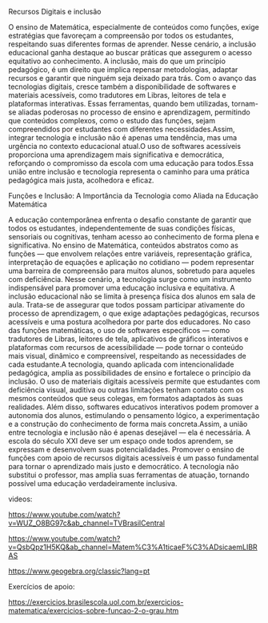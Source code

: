 Recursos Digitais e inclusão

O ensino de Matemática, especialmente de conteúdos como funções, exige estratégias que favoreçam a compreensão por todos os estudantes, respeitando suas diferentes formas de aprender.
Nesse cenário, a inclusão educacional ganha destaque ao buscar práticas que assegurem o acesso equitativo ao conhecimento. A inclusão, mais do que um princípio pedagógico, é um direito
que implica repensar metodologias, adaptar recursos e garantir que ninguém seja deixado para trás.
Com o avanço das tecnologias digitais, cresce também a disponibilidade de softwares e materiais acessíveis, como tradutores em Libras, leitores de tela e plataformas interativas. Essas
ferramentas, quando bem utilizadas, tornam-se aliadas poderosas no processo de ensino e aprendizagem, permitindo que conteúdos complexos, como o estudo das funções, sejam compreendidos
por estudantes com diferentes necessidades.Assim, integrar tecnologia e inclusão não é apenas uma tendência, mas uma urgência no contexto educacional atual.O uso de softwares acessíveis
proporciona uma aprendizagem mais significativa e democrática, reforçando o compromisso da escola com uma educação para todos.Essa união entre inclusão e tecnologia representa o caminho
para uma prática pedagógica mais justa, acolhedora e eficaz.

Funções e Inclusão: A Importância da Tecnologia como Aliada na Educação Matemática

A educação contemporânea enfrenta o desafio constante de garantir que todos os estudantes, independentemente de suas condições físicas, sensoriais ou cognitivas, tenham acesso ao
conhecimento de forma plena e significativa. No ensino de Matemática, conteúdos abstratos como as funções — que envolvem relações entre variáveis, representação gráfica, interpretação 
de equações e aplicação no cotidiano — podem representar uma barreira de compreensão para muitos alunos, sobretudo para aqueles com deficiência. Nesse cenário, a tecnologia surge como 
um instrumento indispensável para promover uma educação inclusiva e equitativa.
A inclusão educacional não se limita à presença física dos alunos em sala de aula. Trata-se de assegurar que todos possam participar ativamente do processo de aprendizagem, o que exige
adaptações pedagógicas, recursos acessíveis e uma postura acolhedora por parte dos educadores. No caso das funções matemáticas, o uso de softwares específicos — como tradutores de Libras,
leitores de tela, aplicativos de gráficos interativos e plataformas com recursos de acessibilidade — pode tornar o conteúdo mais visual, dinâmico e compreensível, respeitando as 
necessidades de cada estudante.A tecnologia, quando aplicada com intencionalidade pedagógica, amplia as possibilidades de ensino e fortalece o princípio da inclusão. O uso de materiais
digitais acessíveis permite que estudantes com deficiência visual, auditiva ou outras limitações tenham contato com os mesmos conteúdos que seus colegas, em formatos adaptados às suas
realidades. Além disso, softwares educativos interativos podem promover a autonomia dos alunos, estimulando o pensamento lógico, a experimentação e a construção do conhecimento de forma
mais concreta.Assim, a união entre tecnologia e inclusão não é apenas desejável — ela é necessária. A escola do século XXI deve ser um espaço onde todos aprendem, se expressam e
desenvolvem suas potencialidades. Promover o ensino de funções com apoio de recursos digitais acessíveis é um passo fundamental para tornar o aprendizado mais justo e democrático.
A tecnologia não substitui o professor, mas amplia suas ferramentas de atuação, tornando possível uma educação verdadeiramente inclusiva.


videos:

https://www.youtube.com/watch?v=WUZ_O8BG97c&ab_channel=TVBrasilCentral


https://www.youtube.com/watch?v=QsbQpz1H5KQ&ab_channel=Matem%C3%A1ticaeF%C3%ADsicaemLIBRAS

https://www.geogebra.org/classic?lang=pt 

Exercícios de apoio:

https://exercicios.brasilescola.uol.com.br/exercicios-matematica/exercicios-sobre-funcao-2-o-grau.htm
